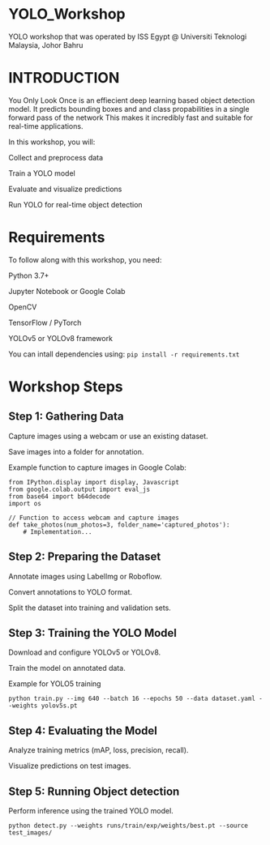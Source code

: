 # YOLO_Workshop
YOLO workshop that was operated by ISS Egypt @ Universiti Teknologi Malaysia, Johor Bahru

# INTRODUCTION

You Only Look Once is an effiecient deep learning based object detection model. It predicts bounding boxes and and class propabilities in a single forward pass of the network
This makes it incredibly fast and suitable for real-time applications.

In this workshop, you will:

Collect and preprocess data

Train a YOLO model

Evaluate and visualize predictions

Run YOLO for real-time object detection

# Requirements

To follow along with this workshop, you need:

Python 3.7+

Jupyter Notebook or Google Colab

OpenCV

TensorFlow / PyTorch

YOLOv5 or YOLOv8 framework

You can intall dependencies using:
``` pip install -r requirements.txt ```

# Workshop Steps

## Step 1: Gathering Data

Capture images using a webcam or use an existing dataset.

Save images into a folder for annotation.

Example function to capture images in Google Colab:
```
from IPython.display import display, Javascript
from google.colab.output import eval_js
from base64 import b64decode
import os

// Function to access webcam and capture images
def take_photos(num_photos=3, folder_name='captured_photos'):
    # Implementation...
```

## Step 2: Preparing the Dataset

Annotate images using LabelImg or Roboflow.

Convert annotations to YOLO format.

Split the dataset into training and validation sets.

## Step 3: Training the YOLO Model
Download and configure YOLOv5 or YOLOv8.

Train the model on annotated data.

Example for YOLO5 training
```
python train.py --img 640 --batch 16 --epochs 50 --data dataset.yaml --weights yolov5s.pt
```

## Step 4: Evaluating the Model

Analyze training metrics (mAP, loss, precision, recall).

Visualize predictions on test images.

## Step 5: Running Object detection

Perform inference using the trained YOLO model.
```
python detect.py --weights runs/train/exp/weights/best.pt --source test_images/
```
